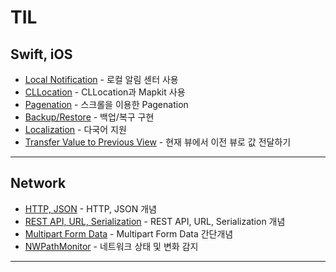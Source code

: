 # TIL

## Swift, iOS

- [Local Notification](TIL/Local_Notification.md) - 로컬 알림 센터 사용  
- [CLLocation](TIL/CLLocation.md) - CLLocation과 Mapkit 사용  
- [Pagenation](TIL/Pagenation.md) - 스크롤을 이용한 Pagenation  
- [Backup/Restore](TIL/Backup_Restore.md) - 백업/복구 구현  
- [Localization](TIL/Localization.md) - 다국어 지원  
- [Transfer Value to Previous View](TIL/TransferValueToPreviousView.md) - 현재 뷰에서 이전 뷰로 값 전달하기

---

## Network

- [HTTP, JSON](TIL/HTTP_JSON.md) - HTTP, JSON 개념  
- [REST API, URL, Serialization](TIL/RESTAPI_URL_Serialization.md) - REST API, URL, Serialization 개념  
- [Multipart Form Data](TIL/Multipart_Form_Data.md) - Multipart Form Data 간단개념  
- [NWPathMonitor](TIL/NWPathMonitor.md) - 네트워크 상태 및 변화 감지  

---
